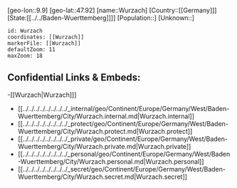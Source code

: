 ﻿---
location: [47.92,9.9]
mapzoom: [7,12] 
mapmarker: city 
type: City
tags:
- geo/City


SpocWebEntityId: 35721
isDeleted: false
confidential: public

---
[geo-lon::9.9]
[geo-lat::47.92]
[name::Wurzach]
[Country::[[Germany]]]
[State:[[../../Baden-Wuerttemberg]]]]
[Population::]
[Unknown::]


```leaflet
id: Wurzach
coordinates: [[Wurzach]]
markerFile: [[Wurzach]]
defaultZoom: 11 
maxZoom: 18
```


## Confidential Links & Embeds: 
-[[Wurzach|Wurzach]]] 
- [[../../../../../../../../_internal/geo/Continent/Europe/Germany/West/Baden-Wuerttemberg/City/Wurzach.internal.md|Wurzach.internal]] 
- [[../../../../../../../../_protect/geo/Continent/Europe/Germany/West/Baden-Wuerttemberg/City/Wurzach.protect.md|Wurzach.protect]] 
- [[../../../../../../../../_private/geo/Continent/Europe/Germany/West/Baden-Wuerttemberg/City/Wurzach.private.md|Wurzach.private]] 
- [[../../../../../../../../_personal/geo/Continent/Europe/Germany/West/Baden-Wuerttemberg/City/Wurzach.personal.md|Wurzach.personal]] 
- [[../../../../../../../../_secret/geo/Continent/Europe/Germany/West/Baden-Wuerttemberg/City/Wurzach.secret.md|Wurzach.secret]] 
